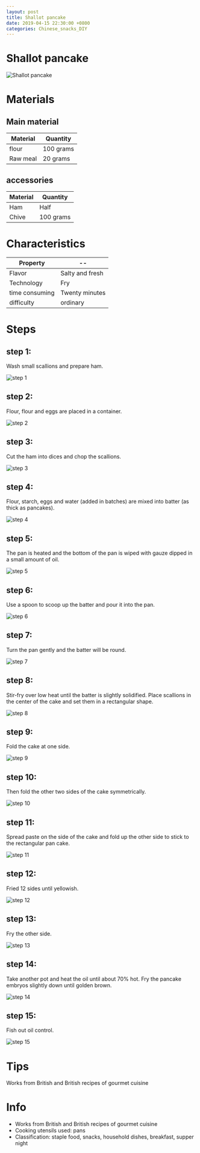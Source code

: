 ```yaml
---
layout: post
title: Shallot pancake
date: 2019-04-15 22:30:00 +0800
categories: Chinese_snacks_DIY
---
```


# Shallot pancake

![Shallot pancake]({{site.baseurl}}/img/426510/426510.jpg)

# Materials


## Main material

Material|Quantity
--|--
flour|100 grams
Raw meal|20 grams

## accessories

Material|Quantity
--|--
Ham|Half
Chive|100 grams

# Characteristics

Property|--
--|--
Flavor|Salty and fresh
Technology|Fry
time consuming|Twenty minutes
difficulty|ordinary

# Steps

## step 1:

Wash small scallions and prepare ham.

![step 1]({{site.baseurl}}/img/426510/1.jpg)

## step 2:

Flour, flour and eggs are placed in a container.

![step 2]({{site.baseurl}}/img/426510/2.jpg)

## step 3:

Cut the ham into dices and chop the scallions.

![step 3]({{site.baseurl}}/img/426510/3.jpg)

## step 4:

Flour, starch, eggs and water (added in batches) are mixed into batter (as thick as pancakes).

![step 4]({{site.baseurl}}/img/426510/4.jpg)

## step 5:

The pan is heated and the bottom of the pan is wiped with gauze dipped in a small amount of oil.

![step 5]({{site.baseurl}}/img/426510/5.jpg)

## step 6:

Use a spoon to scoop up the batter and pour it into the pan.

![step 6]({{site.baseurl}}/img/426510/6.jpg)

## step 7:

Turn the pan gently and the batter will be round.

![step 7]({{site.baseurl}}/img/426510/7.jpg)

## step 8:

Stir-fry over low heat until the batter is slightly solidified. Place scallions in the center of the cake and set them in a rectangular shape.

![step 8]({{site.baseurl}}/img/426510/8.jpg)

## step 9:

Fold the cake at one side.

![step 9]({{site.baseurl}}/img/426510/9.jpg)

## step 10:

Then fold the other two sides of the cake symmetrically.

![step 10]({{site.baseurl}}/img/426510/10.jpg)

## step 11:

Spread paste on the side of the cake and fold up the other side to stick to the rectangular pan cake.

![step 11]({{site.baseurl}}/img/426510/11.jpg)

## step 12:

Fried 12 sides until yellowish.

![step 12]({{site.baseurl}}/img/426510/12.jpg)

## step 13:

Fry the other side.

![step 13]({{site.baseurl}}/img/426510/13.jpg)

## step 14:

Take another pot and heat the oil until about 70% hot. Fry the pancake embryos slightly down until golden brown.

![step 14]({{site.baseurl}}/img/426510/14.jpg)

## step 15:

Fish out oil control.

![step 15]({{site.baseurl}}/img/426510/15.jpg)

# Tips

Works from British and British recipes of gourmet cuisine

# Info

- Works from British and British recipes of gourmet cuisine
- Cooking utensils used: pans
- Classification: staple food, snacks, household dishes, breakfast, supper night